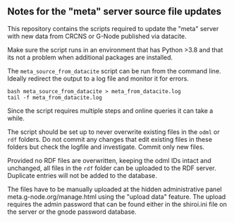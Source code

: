## Notes for the "meta" server source file updates

This repository contains the scripts required to update the "meta" server with new data from CRCNS or G-Node published via datacite.

Make sure the script runs in an environment that has Python >3.8 and that its not a problem when additional packages are installed.

The `meta_source_from_datacite` script can be run from the command line. Ideally redirect the output to a log file and monitor it for errors.

    bash meta_source_from_datacite > meta_from_datacite.log
    tail -f meta_from_datacite.log

Since the script requires multiple steps and online queries it can take a while.

The script should be set up to never overwrite existing files in the `odml` or `rdf` folders. Do not commit any changes that edit existing files in these folders but check the logfile and investigate. Commit only new files.

Provided no RDF files are overwritten, keeping the odml IDs intact and unchanged, all files in the `rdf` folder can be uploaded to the RDF server. Duplicate entries will not be added to the database.

The files have to be manually uploaded at the hidden administrative panel meta.g-node.org/manage.html using the "upload data" feature. The upload requires the admin password that can be found either in the shiroi.ini file on the server or the gnode password database.
